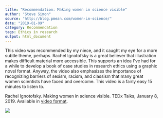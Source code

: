 ```yaml
---
title: "Recommendation: Making women in science visible"
author: "Steve Simon"
source: "http://blog.pmean.com/women-in-science/"
date: "2019-01-09"
category: Recommendation
tags: Ethics in research
output: html_document
---
```


This video was recommended by my niece, and it caught my eye for a more
subtle theme, perhaps. Rachel Ignotofsky is a great believer that
illustration makes difficult material more accessible. This supports an
idea I've had for a while to develop a book of case studies in research
ethics using a graphic novel format. Anyway, the video also emphasizes
the importance of recognizing barriers of sexism, racism, and classism
that many great women scientists have faced and overcome. This video is
a fairly easy 15 minutes to listen to.

<!---More--->

Rachel Ignotofsky. Making women in science visible. TEDx Talks, January
8, 2019. Available in [video format](https://youtu.be/386kmzBH4Co).

![](../../web/images/women-in-science01.png)




